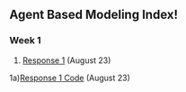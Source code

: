 ## Agent Based Modeling Index!

### Week 1

1) [Response 1](https://Sarenaoberoi.github.io/AgentBasedModeling/response1) (August 23)
  
  1a)[Response 1 Code](https://github.com/Sarenaoberoi/AgentBasedModeling/blob/master/Plotting%20Points:Making%20Graphs.R) (August 23)

